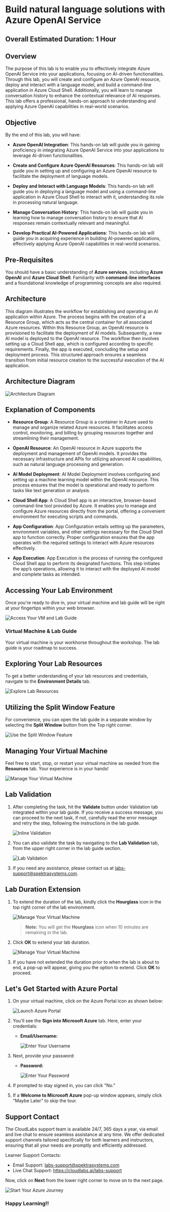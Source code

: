 # Build natural language solutions with Azure OpenAI Service

## Overall Estimated Duration: 1 Hour

## Overview

The purpose of this lab is to enable you to effectively integrate Azure OpenAI Service into your applications, focusing on AI-driven functionalities. Through this lab, you will create and configure an Azure OpenAI resource, deploy and interact with a language model, and build a command-line application in Azure Cloud Shell. Additionally, you will learn to manage conversation history to enhance the contextual relevance of AI responses. This lab offers a professional, hands-on approach to understanding and applying Azure OpenAI capabilities in real-world scenarios.

## Objective

By the end of this lab, you will have:

- **Azure OpenAI Integration**: This hands-on lab will guide you in gaining proficiency in integrating Azure OpenAI Service into your applications to leverage AI-driven functionalities.

- **Create and Configure Azure OpenAI Resources**: This hands-on lab will guide you in setting up and configuring an Azure OpenAI resource to facilitate the deployment of language models.

- **Deploy and Interact with Language Models**: This hands-on lab will guide you in deploying a language model and using a command-line application in Azure Cloud Shell to interact with it, understanding its role in processing natural language.

- **Manage Conversation History**: This hands-on lab will guide you in learning how to manage conversation history to ensure that AI responses remain contextually relevant and meaningful.

- **Develop Practical AI-Powered Applications**: This hands-on lab will guide you in acquiring experience in building AI-powered applications, effectively applying Azure OpenAI capabilities in real-world scenarios.

## Pre-Requisites

You should have a basic understanding of **Azure services**, including **Azure OpenAI** and **Azure Cloud Shell**. Familiarity with **command-line interfaces** and a foundational knowledge of programming concepts are also required.

## Architecture

This diagram illustrates the workflow for establishing and operating an AI application within Azure. The process begins with the creation of a Resource Group, which acts as the central container for all associated Azure resources. Within this Resource Group, an OpenAI resource is provisioned to facilitate the deployment of AI models. Subsequently, a new AI model is deployed to the OpenAI resource. The workflow then involves setting up a Cloud Shell app, which is configured according to specific requirements. Finally, the app is executed, concluding the setup and deployment process. This structured approach ensures a seamless transition from initial resource creation to the successful execution of the AI application.

## Architecture Diagram

![](../media/28-08-2024.png "Architecture Diagram")

## Explanation of Components

- **Resource Group**: A Resource Group is a container in Azure used to manage and organize related Azure resources. It facilitates access control, monitoring, and billing by grouping resources together and streamlining their management.

- **OpenAI Resource**: An OpenAI resource in Azure supports the deployment and management of OpenAI models. It provides the necessary infrastructure and APIs for utilizing advanced AI capabilities, such as natural language processing and generation.

- **AI Model Deployment**: AI Model Deployment involves configuring and setting up a machine learning model within the OpenAI resource. This process ensures that the model is operational and ready to perform tasks like text generation or analysis.

- **Cloud Shell App**: A Cloud Shell app is an interactive, browser-based command-line tool provided by Azure. It enables you to manage and configure Azure resources directly from the portal, offering a convenient environment for executing scripts and commands.

- **App Configuration**: App Configuration entails setting up the parameters, environment variables, and other settings necessary for the Cloud Shell app to function correctly. Proper configuration ensures that the app operates with the required settings to interact with Azure resources effectively.

- **App Execution**: App Execution is the process of running the configured Cloud Shell app to perform its designated functions. This step initiates the app’s operations, allowing it to interact with the deployed AI model and complete tasks as intended.

## Accessing Your Lab Environment
 
Once you're ready to dive in, your virtual machine and lab guide will be right at your fingertips within your web browser.
 
![Access Your VM and Lab Guide](../media/labguide-1.png)

### Virtual Machine & Lab Guide
 
Your virtual machine is your workhorse throughout the workshop. The lab guide is your roadmap to success.
 
## Exploring Your Lab Resources
 
To get a better understanding of your lab resources and credentials, navigate to the **Environment Details** tab.
 
![Explore Lab Resources](../media/env-1.png)
 
## Utilizing the Split Window Feature
 
For convenience, you can open the lab guide in a separate window by selecting the **Split Window** button from the Top right corner.
 
![Use the Split Window Feature](../media/spl.png)
 
## Managing Your Virtual Machine
 
Feel free to start, stop, or restart your virtual machine as needed from the **Resources** tab. Your experience is in your hands!
 
![Manage Your Virtual Machine](../media/res.png)

## Lab Validation

1. After completing the task, hit the **Validate** button under Validation tab integrated within your lab guide. If you receive a success message, you can proceed to the next task, if not, carefully read the error message and retry the step, following the instructions in the lab guide.

   ![Inline Validation](../media/inline-validation.png)

1. You can also validate the task by navigating to the **Lab Validation** tab, from the upper right corner in the lab guide section.

   ![Lab Validation](../media/lab-validation.png)

1. If you need any assistance, please contact us at labs-support@spektrasystems.com.

## **Lab Duration Extension**

1. To extend the duration of the lab, kindly click the **Hourglass** icon in the top right corner of the lab environment. 

    ![Manage Your Virtual Machine](../media/gext.png)

    >**Note:** You will get the **Hourglass** icon when 10 minutes are remaining in the lab.

2. Click **OK** to extend your lab duration.
 
   ![Manage Your Virtual Machine](../media/gext2.png)

3. If you have not extended the duration prior to when the lab is about to end, a pop-up will appear, giving you the option to extend. Click **OK** to proceed. 

## Let's Get Started with Azure Portal
 
1. On your virtual machine, click on the Azure Portal icon as shown below:
 
   ![Launch Azure Portal](../media/sc900-image(1).png)
 
2. You'll see the **Sign into Microsoft Azure** tab. Here, enter your credentials:
 
   - **Email/Username:** <inject key="AzureAdUserEmail"></inject>
 
       ![Enter Your Username](../media/sc900-image-1.png)
 
3. Next, provide your password:
 
   - **Password:** <inject key="AzureAdUserPassword"></inject>
 
       ![Enter Your Password](../media/sc900-image-2.png)
 
4. If prompted to stay signed in, you can click "No."
 
5. If a **Welcome to Microsoft Azure** pop-up window appears, simply click "Maybe Later" to skip the tour.

## Support Contact
 
The CloudLabs support team is available 24/7, 365 days a year, via email and live chat to ensure seamless assistance at any time. We offer dedicated support channels tailored specifically for both learners and instructors, ensuring that all your needs are promptly and efficiently addressed.

Learner Support Contacts:
- Email Support: labs-support@spektrasystems.com
- Live Chat Support: https://cloudlabs.ai/labs-support

Now, click on **Next** from the lower right corner to move on to the next page.
 
   ![Start Your Azure Journey](../media/sc900-image(3).png)

### Happy Learning!!
